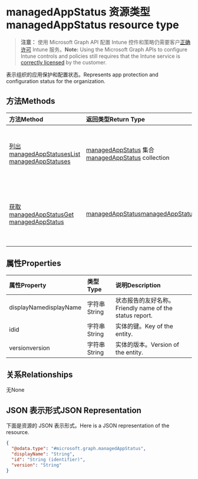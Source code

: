 # <a name="managedappstatus-resource-type"></a><span data-ttu-id="16986-101">managedAppStatus 资源类型</span><span class="sxs-lookup"><span data-stu-id="16986-101">managedAppStatus resource type</span></span>

> <span data-ttu-id="16986-102">**注意：** 使用 Microsoft Graph API 配置 Intune 控件和策略仍需要客户[正确许可](https://go.microsoft.com/fwlink/?linkid=839381) Intune 服务。</span><span class="sxs-lookup"><span data-stu-id="16986-102">**Note:** Using the Microsoft Graph APIs to configure Intune controls and policies still requires that the Intune service is [correctly licensed](https://go.microsoft.com/fwlink/?linkid=839381) by the customer.</span></span>

<span data-ttu-id="16986-103">表示组织的应用保护和配置状态。</span><span class="sxs-lookup"><span data-stu-id="16986-103">Represents app protection and configuration status for the organization.</span></span>
## <a name="methods"></a><span data-ttu-id="16986-104">方法</span><span class="sxs-lookup"><span data-stu-id="16986-104">Methods</span></span>
|<span data-ttu-id="16986-105">方法</span><span class="sxs-lookup"><span data-stu-id="16986-105">Method</span></span>|<span data-ttu-id="16986-106">返回类型</span><span class="sxs-lookup"><span data-stu-id="16986-106">Return Type</span></span>|<span data-ttu-id="16986-107">说明</span><span class="sxs-lookup"><span data-stu-id="16986-107">Description</span></span>|
|:---|:---|:---|
|[<span data-ttu-id="16986-108">列出 managedAppStatuses</span><span class="sxs-lookup"><span data-stu-id="16986-108">List managedAppStatuses</span></span>](../api/intune_mam_managedappstatus_list.md)|<span data-ttu-id="16986-109">[managedAppStatus](../resources/intune_mam_managedappstatus.md) 集合</span><span class="sxs-lookup"><span data-stu-id="16986-109">[managedAppStatus](../resources/intune_mam_managedappstatus.md) collection</span></span>|<span data-ttu-id="16986-110">列出 [managedAppStatus](../resources/intune_mam_managedappstatus.md) 对象的属性和关系。</span><span class="sxs-lookup"><span data-stu-id="16986-110">List properties and relationships of the [managedAppStatus](../resources/intune_mam_managedappstatus.md) objects.</span></span>|
|[<span data-ttu-id="16986-111">获取 managedAppStatus</span><span class="sxs-lookup"><span data-stu-id="16986-111">Get managedAppStatus</span></span>](../api/intune_mam_managedappstatus_get.md)|[<span data-ttu-id="16986-112">managedAppStatus</span><span class="sxs-lookup"><span data-stu-id="16986-112">managedAppStatus</span></span>](../resources/intune_mam_managedappstatus.md)|<span data-ttu-id="16986-113">读取 [managedAppStatus](../resources/intune_mam_managedappstatus.md) 对象的属性和关系。</span><span class="sxs-lookup"><span data-stu-id="16986-113">Read properties and relationships of the [managedAppStatus](../resources/intune_mam_managedappstatus.md) object.</span></span>|

## <a name="properties"></a><span data-ttu-id="16986-114">属性</span><span class="sxs-lookup"><span data-stu-id="16986-114">Properties</span></span>
|<span data-ttu-id="16986-115">属性</span><span class="sxs-lookup"><span data-stu-id="16986-115">Property</span></span>|<span data-ttu-id="16986-116">类型</span><span class="sxs-lookup"><span data-stu-id="16986-116">Type</span></span>|<span data-ttu-id="16986-117">说明</span><span class="sxs-lookup"><span data-stu-id="16986-117">Description</span></span>|
|:---|:---|:---|
|<span data-ttu-id="16986-118">displayName</span><span class="sxs-lookup"><span data-stu-id="16986-118">displayName</span></span>|<span data-ttu-id="16986-119">字符串</span><span class="sxs-lookup"><span data-stu-id="16986-119">String</span></span>|<span data-ttu-id="16986-120">状态报告的友好名称。</span><span class="sxs-lookup"><span data-stu-id="16986-120">Friendly name of the status report.</span></span>|
|<span data-ttu-id="16986-121">id</span><span class="sxs-lookup"><span data-stu-id="16986-121">id</span></span>|<span data-ttu-id="16986-122">字符串</span><span class="sxs-lookup"><span data-stu-id="16986-122">String</span></span>|<span data-ttu-id="16986-123">实体的键。</span><span class="sxs-lookup"><span data-stu-id="16986-123">Key of the entity.</span></span>|
|<span data-ttu-id="16986-124">version</span><span class="sxs-lookup"><span data-stu-id="16986-124">version</span></span>|<span data-ttu-id="16986-125">字符串</span><span class="sxs-lookup"><span data-stu-id="16986-125">String</span></span>|<span data-ttu-id="16986-126">实体的版本。</span><span class="sxs-lookup"><span data-stu-id="16986-126">Version of the entity.</span></span>|

## <a name="relationships"></a><span data-ttu-id="16986-127">关系</span><span class="sxs-lookup"><span data-stu-id="16986-127">Relationships</span></span>
<span data-ttu-id="16986-128">无</span><span class="sxs-lookup"><span data-stu-id="16986-128">None</span></span>
## <a name="json-representation"></a><span data-ttu-id="16986-129">JSON 表示形式</span><span class="sxs-lookup"><span data-stu-id="16986-129">JSON Representation</span></span>
<span data-ttu-id="16986-130">下面是资源的 JSON 表示形式。</span><span class="sxs-lookup"><span data-stu-id="16986-130">Here is a JSON representation of the resource.</span></span>
<!--{
  "blockType": "resource",
  "abstract": true,
  "keyProperty": "id",
  "baseType": "microsoft.graph.entity",
  "@odata.type": "microsoft.graph.managedAppStatus"
}-->
``` json
{
  "@odata.type": "#microsoft.graph.managedAppStatus",
  "displayName": "String",
  "id": "String (identifier)",
  "version": "String"
}
```



